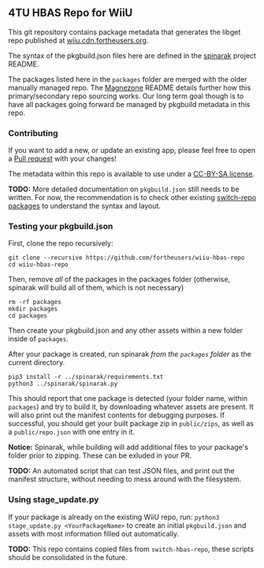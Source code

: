 ## 4TU HBAS Repo for WiiU
This git repository contains package metadata that generates the libget repo published at [wiiu.cdn.fortheusers.org](https://wiiu.cdn.fortheusers.org/repo.json).

The syntax of the pkgbuild.json files here are defined in the [spinarak](https://github.com/fortheusers/spinarak) project README.

The packages listed here in the `packages` folder are merged with the older manually managed repo. The [Magnezone](https://github.com/fortheusers/magnezone) README details further how this primary/secondary repo sourcing works. Our long term goal though is to have all packages going forward be managed by pkgbuild metadata in this repo.

### Contributing
If you want to add a new, or update an existing app, please feel free to open a [Pull request](https://github.com/fortheusers/wiiu-hbas-repo/pulls) with your changes!

The metadata within this repo is available to use under a [CC-BY-SA license](https://creativecommons.org/licenses/by-sa/4.0/deed.en).

**TODO:** More detailed documentation on `pkgbuild.json` still needs to be written. For now, the recommendation is to check other existing [switch-repo packages](https://github.com/fortheusers/switch-hbas-repo/tree/main/packages) to understand the syntax and layout.

### Testing your pkgbuild.json
First, clone the repo recursively:
```
git clone --recursive https://github.com/fortheusers/wiiu-hbas-repo
cd wiiu-hbas-repo
```

Then, remove _all_ of the packages in the packages folder (otherwise, spinarak will build all of them, which is not necessary)

```
rm -rf packages
mkdir packages
cd packages
```

Then create your pkgbuild.json and any other assets within a new folder inside of `packages`.

After your package is created, run spinarak _from the `packages` folder_ as the current directory.

```
pip3 install -r ../spinarak/requirements.txt
python3 ../spinarak/spinarak.py
```

This should report that one package is detected (your folder name, within `packages`) and try to build it, by downloading whatever assets are present. It will also print out the manifest contents for debugging purposes. If successful, you should get your built package zip in `public/zips`, as well as a `public/repo.json` with one entry in it.

**Notice:** Spinarak, while building will add additional files to your package's folder prior to zipping. These can be exluded in your PR. 

**TODO:** An automated script that can test JSON files, and print out the manifest structure, without needing to mess around with the filesystem.

### Using stage_update.py

If your package is already on the existing WiiU repo, run: `python3 stage_update.py <YourPackageName>` to create an initial `pkgbuild.json` and assets with most information filled out automatically.

**TODO:** This repo contains copied files from `switch-hbas-repo`, these scripts should be consolidated in the future.